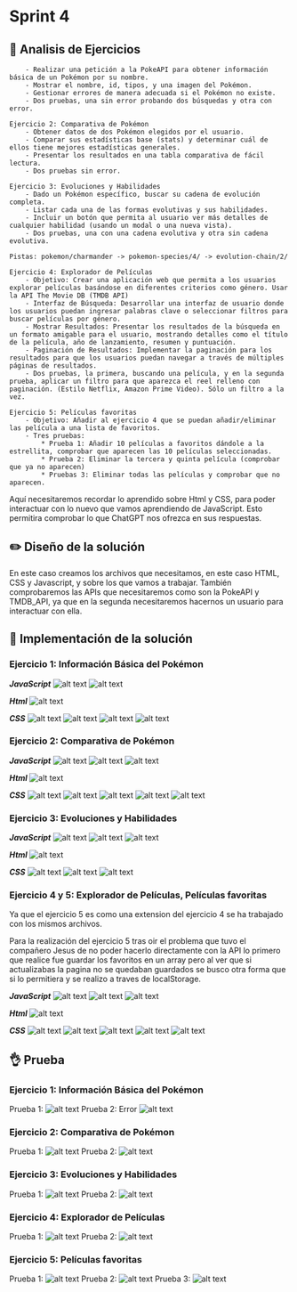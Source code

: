 # Sprint 4

## :microscope: Analisis de Ejercicios

```Ejercicio 1: Información Básica del Pokémon
    - Realizar una petición a la PokeAPI para obtener información básica de un Pokémon por su nombre.
    - Mostrar el nombre, id, tipos, y una imagen del Pokémon.
    - Gestionar errores de manera adecuada si el Pokémon no existe.
    - Dos pruebas, una sin error probando dos búsquedas y otra con error.

Ejercicio 2: Comparativa de Pokémon
    - Obtener datos de dos Pokémon elegidos por el usuario.
    - Comparar sus estadísticas base (stats) y determinar cuál de ellos tiene mejores estadísticas generales.
    - Presentar los resultados en una tabla comparativa de fácil lectura.
    - Dos pruebas sin error.

Ejercicio 3: Evoluciones y Habilidades
    - Dado un Pokémon específico, buscar su cadena de evolución completa.
    - Listar cada una de las formas evolutivas y sus habilidades.
    - Incluir un botón que permita al usuario ver más detalles de cualquier habilidad (usando un modal o una nueva vista).
    - Dos pruebas, una con una cadena evolutiva y otra sin cadena evolutiva.

Pistas: pokemon/charmander -> pokemon-species/4/ -> evolution-chain/2/

Ejercicio 4: Explorador de Películas
    - Objetivo: Crear una aplicación web que permita a los usuarios explorar películas basándose en diferentes criterios como género. Usar la API The Movie DB (TMDB API)
    - Interfaz de Búsqueda: Desarrollar una interfaz de usuario donde los usuarios puedan ingresar palabras clave o seleccionar filtros para buscar películas por género.
    - Mostrar Resultados: Presentar los resultados de la búsqueda en un formato amigable para el usuario, mostrando detalles como el título de la película, año de lanzamiento, resumen y puntuación.
    - Paginación de Resultados: Implementar la paginación para los resultados para que los usuarios puedan navegar a través de múltiples páginas de resultados.
    - Dos pruebas, la primera, buscando una película, y en la segunda prueba, aplicar un filtro para que aparezca el reel relleno con paginación. (Estilo Netflix, Amazon Prime Video). Sólo un filtro a la vez.

Ejercicio 5: Películas favoritas
    - Objetivo: Añadir al ejercicio 4 que se puedan añadir/eliminar las película a una lista de favoritos.
    - Tres pruebas:
        * Prueba 1: Añadir 10 películas a favoritos dándole a la estrellita, comprobar que aparecen las 10 películas seleccionadas.
        * Prueba 2: Eliminar la tercera y quinta película (comprobar que ya no aparecen)
        * Pruebas 3: Eliminar todas las películas y comprobar que no aparecen.
```

Aquí necesitaremos recordar lo aprendido sobre Html y CSS, para poder interactuar con lo nuevo que vamos aprendiendo de JavaScript. Esto permitira comprobar lo que ChatGPT nos ofrezca en sus respuestas.

## :pencil2: Diseño de la solución

En este caso creamos los archivos que necesitamos, en este caso HTML, CSS y Javascript, y sobre los que vamos a trabajar. También comprobaremos las APIs que necesitaremos como son la PokeAPI y TMDB_API, ya que en la segunda necesitaremos hacernos un usuario para interactuar con ella.

## :key: Implementación de la solución

### Ejercicio 1: Información Básica del Pokémon

***JavaScript***
![alt text](/T1/SPRINT%204/Ejercicio1/Recursos/Javascript1_1.png "JavaScript 1")
![alt text](/T1/SPRINT%204/Ejercicio1/Recursos/Javascript1_2.png "JavaScript 2")

***Html***
![alt text](/T1/SPRINT%204/Ejercicio1/Recursos/html1_1.png "Html")

***CSS***
![alt text](/T1/SPRINT%204/Ejercicio1/Recursos/css1_1.png "CSS 1")
![alt text](/T1/SPRINT%204/Ejercicio1/Recursos/css1_2.png "CSS 2")
![alt text](/T1/SPRINT%204/Ejercicio1/Recursos/css1_3.png "CSS 3")
![alt text](/T1/SPRINT%204/Ejercicio1/Recursos/css1_4.png "CSS 4")

### Ejercicio 2: Comparativa de Pokémon

***JavaScript***
![alt text](/T1/SPRINT%204/Ejercicio2/Recursos/Javascript1_1.png "JavaScript 1")
![alt text](/T1/SPRINT%204/Ejercicio2/Recursos/Javascript1_2.png "JavaScript 2")
![alt text](/T1/SPRINT%204/Ejercicio2/Recursos/Javascript1_3.png "JavaScript 3")

***Html***
![alt text](/T1/SPRINT%204/Ejercicio2/Recursos/html1_1.png "Html")

***CSS***
![alt text](/T1/SPRINT%204/Ejercicio2/Recursos/css1_1.png "CSS 1")
![alt text](/T1/SPRINT%204/Ejercicio2/Recursos/css1_2.png "CSS 2")
![alt text](/T1/SPRINT%204/Ejercicio2/Recursos/css1_3.png "CSS 3")
![alt text](/T1/SPRINT%204/Ejercicio2/Recursos/css1_4.png "CSS 4")
![alt text](/T1/SPRINT%204/Ejercicio2/Recursos/css1_5.png "CSS 5")

### Ejercicio 3: Evoluciones y Habilidades

***JavaScript***
![alt text](/T1/SPRINT%204/Ejercicio3/Recursos/Javascript1_1.png "JavaScript 1")
![alt text](/T1/SPRINT%204/Ejercicio3/Recursos/Javascript1_2.png "JavaScript 2")
![alt text](/T1/SPRINT%204/Ejercicio3/Recursos/Javascript1_3.png "JavaScript 3")

***Html***
![alt text](/T1/SPRINT%204/Ejercicio3/Recursos/html1_1.png "Html")

***CSS***
![alt text](/T1/SPRINT%204/Ejercicio3/Recursos/css1_1.png "CSS 1")
![alt text](/T1/SPRINT%204/Ejercicio3/Recursos/css1_2.png "CSS 2")
![alt text](/T1/SPRINT%204/Ejercicio3/Recursos/css1_3.png "CSS 3")

### Ejercicio 4 y 5: Explorador de Películas, Películas favoritas

Ya que el ejercicio 5 es como una extension del ejercicio 4 se ha trabajado con los mismos archivos.

Para la realización del ejercicio 5 tras oir el problema que tuvo el compañero Jesus de no poder hacerlo directamente con la API lo primero que realice fue guardar los favoritos en un array pero al ver que si actualizabas la pagina no se quedaban guardados se busco otra forma que si lo permitiera y se realizo a traves de localStorage.

***JavaScript***
![alt text](/T1/SPRINT%204/Ejercicio2/Recursos/Javascript1_1.png "JavaScript 1")
![alt text](/T1/SPRINT%204/Ejercicio2/Recursos/Javascript1_2.png "JavaScript 2")
![alt text](/T1/SPRINT%204/Ejercicio2/Recursos/Javascript1_3.png "JavaScript 3")

***Html***
![alt text](/T1/SPRINT%204/Ejercicio2/Recursos/html1_1.png "Html")

***CSS***
![alt text](/T1/SPRINT%204/Ejercicio2/Recursos/css1_1.png "CSS 1")
![alt text](/T1/SPRINT%204/Ejercicio2/Recursos/css1_2.png "CSS 2")
![alt text](/T1/SPRINT%204/Ejercicio2/Recursos/css1_3.png "CSS 3")
![alt text](/T1/SPRINT%204/Ejercicio2/Recursos/css1_4.png "CSS 4")
![alt text](/T1/SPRINT%204/Ejercicio2/Recursos/css1_5.png "CSS 5")

## :ok_hand: Prueba

### Ejercicio 1: Información Básica del Pokémon

Prueba 1:
![alt text](/T1/SPRINT%204/Ejercicio1/Recursos/Pokemon1Prueba1.gif "Prueba 1")
Prueba 2: Error
![alt text](/T1/SPRINT%204/Ejercicio1/Recursos/Pokemon1Prueba2.gif "Prueba 2 Error")

### Ejercicio 2: Comparativa de Pokémon

Prueba 1:
![alt text](/T1/SPRINT%204/Ejercicio2/Recursos/Pokemon2Prueba1.gif "Prueba 1")
Prueba 2:
![alt text](/T1/SPRINT%204/Ejercicio2/Recursos/Pokemon2Prueba2.gif "Prueba 2")

### Ejercicio 3: Evoluciones y Habilidades

Prueba 1:
![alt text](/T1/SPRINT%204/Ejercicio3/Recursos/Pokemon3Prueba1.gif "Prueba 1")
Prueba 2:
![alt text](/T1/SPRINT%204/Ejercicio3/Recursos/Pokemon3Prueba2.gif "Prueba 2")

### Ejercicio 4: Explorador de Películas

Prueba 1:
![alt text](/T1/SPRINT%204/Ejercicio4/Recursos/Movie1Prueba1.gif "Prueba 1")
Prueba 2:
![alt text](/T1/SPRINT%204/Ejercicio4/Recursos/Movie1Prueba2.gif "Prueba 2")

### Ejercicio 5: Películas favoritas

Prueba 1:
![alt text](/T1/SPRINT%204/Ejercicio5/Recursos/Movie2Prueba1.gif "Prueba 1")
Prueba 2:
![alt text](/T1/SPRINT%204/Ejercicio5/Recursos/Movie2Prueba2.gif "Prueba 2")
Prueba 3:
![alt text](/T1/SPRINT%204/Ejercicio5/Recursos/Movie2Prueba3.gif "Prueba 3")
